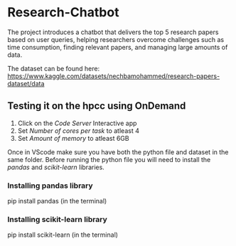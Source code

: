 # Research-Chatbot
The project introduces a chatbot that delivers the top 5 research papers based on user queries, helping researchers overcome challenges such as time consumption, finding relevant papers, and managing large amounts of data.

The dataset can be found here:
https://www.kaggle.com/datasets/nechbamohammed/research-papers-dataset/data

## Testing it on the hpcc using OnDemand

1. Click on the *Code Server* Interactive app
2. Set *Number of cores per task* to atleast 4
3. Set *Amount of memory* to atleast 6GB

Once in VScode make sure you have both the python file and dataset in the same folder.
Before running the python file you will need to install the *pandas* and *scikit-learn* libraries.
### Installing pandas library
pip install pandas (in the terminal)
### Installing scikit-learn library
pip install scikit-learn (in the terminal)

